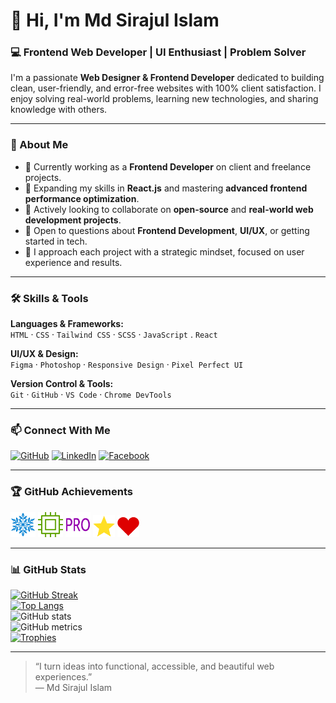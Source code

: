 # 👋 Hi, I'm Md Sirajul Islam  
### 💻 Frontend Web Developer | UI Enthusiast | Problem Solver

I'm a passionate **Web Designer & Frontend Developer** dedicated to building clean, user-friendly, and error-free websites with 100% client satisfaction. I enjoy solving real-world problems, learning new technologies, and sharing knowledge with others.

---

### 🚀 About Me

- 🔭 Currently working as a **Frontend Developer** on client and freelance projects.
- 🌱 Expanding my skills in **React.js** and mastering **advanced frontend performance optimization**.
- 👯 Actively looking to collaborate on **open-source** and **real-world web development projects**.
- 💬 Open to questions about **Frontend Development**, **UI/UX**, or getting started in tech.
- 🎯 I approach each project with a strategic mindset, focused on user experience and results.

---

### 🛠️ Skills & Tools
**Languages & Frameworks:**  
`HTML` · `CSS` · `Tailwind CSS` · `SCSS` · `JavaScript` . `React` 

**UI/UX & Design:**  
`Figma` · `Photoshop` · `Responsive Design` · `Pixel Perfect UI`  

**Version Control & Tools:**  
`Git` · `GitHub` · `VS Code` · `Chrome DevTools`  

---

### 📫 Connect With Me

[![GitHub](https://img.shields.io/badge/GitHub-000?style=for-the-badge&logo=github&logoColor=white)](https://github.com/mdsirajul17)
[![LinkedIn](https://img.shields.io/badge/LinkedIn-0077B5?style=for-the-badge&logo=linkedin&logoColor=white)](https://www.linkedin.com/in/md-sirajul-islam-4143482b9/)
[![Facebook](https://img.shields.io/badge/Facebook-1877F2?style=for-the-badge&logo=facebook&logoColor=white)](https://www.facebook.com/sirajulislam.ripon.3)

---

### 🏆 GitHub Achievements

<a href="https://archiveprogram.github.com/"><img src="https://raw.githubusercontent.com/acervenky/animated-github-badges/master/assets/acbadge.gif" width="40" height="40" /></a>
<a href="https://docs.github.com/en/developers"><img src="https://raw.githubusercontent.com/acervenky/animated-github-badges/master/assets/devbadge.gif" width="40" height="40" /></a>
<a href="https://github.com/pricing"><img src="https://raw.githubusercontent.com/acervenky/animated-github-badges/master/assets/pro.gif" width="40" height="40" /></a>
<a href="https://stars.github.com/"><img src="https://raw.githubusercontent.com/acervenky/animated-github-badges/master/assets/starbadge.gif" width="35" height="35" /></a>
<a href="https://github.com/sponsors"><img src="https://raw.githubusercontent.com/acervenky/animated-github-badges/master/assets/sponsorbadge.gif" width="35" height="35" /></a>

---

### 📊 GitHub Stats

[![GitHub Streak](https://streak-stats.demolab.com/?user=mdsirajul17&theme=gruvbox)](https://git.io/streak-stats)  
[![Top Langs](https://github-readme-stats.vercel.app/api/top-langs/?username=mdsirajul17&layout=compact&theme=gruvbox)](https://github.com/anuraghazra/github-readme-stats)  
![GitHub stats](https://github-readme-stats.vercel.app/api?username=mdsirajul17&show_icons=true&count_private=true&theme=gruvbox)  
![GitHub metrics](https://metrics.lecoq.io/mdsirajul17)  
[![Trophies](https://github-profile-trophy.vercel.app/?username=mdsirajul17&theme=gruvbox)](https://github.com/ryo-ma/github-profile-trophy)

---

> “I turn ideas into functional, accessible, and beautiful web experiences.”  
> — Md Sirajul Islam

<!---
mdsirajul17/mdsirajul17 is a ✨ special ✨ repository because its `README.md` (this file) appears on your GitHub profile.
--->


